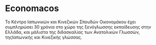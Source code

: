 Economacos
==========

Το Κέντρο Ιαπωνικών και Κινεζικών Σπουδών Οικονομάκου έχει συμπληρώσει 30 χρόνια στο χώρο της ξενόγλωσσης εκπαίδευσης στην Ελλάδα, και μάλιστα της διδασκαλίας των Ανατολικών Γλωσσών, τηςΙαπωνικής και Κινεζικής γλώσσας.
